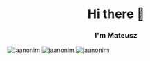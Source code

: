 <h1 align="center" > Hi there 👋 </h1>
<h3 align="center" > I'm Mateusz </h3>

<p aling="center">
<img src="https://github-profile-trophy.vercel.app/?username=jaanonim&theme=onedark&row=2&column=3" alt="jaanonim">

<img src="https://github-readme-stats.vercel.app/api/top-langs/?username=jaanonim&layout=compact&theme=onedark" alt="jaanonim">

<img src="https://github-readme-stats.vercel.app/api?username=jaanonim&theme=onedark" alt="jaanonim">
</p>
<!--
**jaanonim/jaanonim** is a ✨ _special_ ✨ repository because its `README.md` (this file) appears on your GitHub profile.

Here are some ideas to get you started:

- 🔭 I’m currently working on ...
- 🌱 I’m currently learning ...
- 👯 I’m looking to collaborate on ...
- 🤔 I’m looking for help with ...
- 💬 Ask me about ...
- 📫 How to reach me: ...
- 😄 Pronouns: ...
- ⚡ Fun fact: ...
-->
